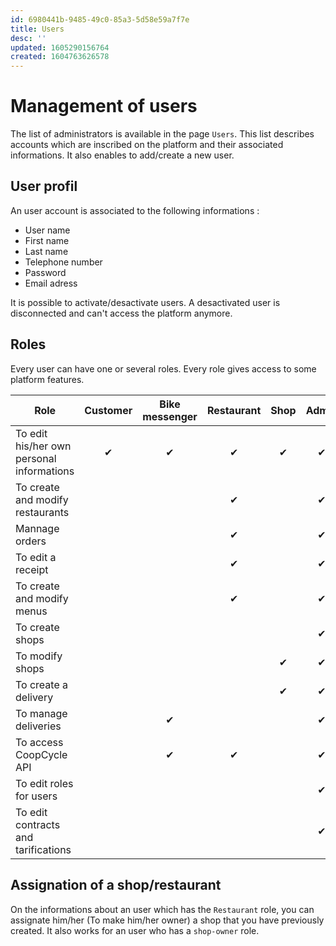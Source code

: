 ```yaml
---
id: 6980441b-9485-49c0-85a3-5d58e59a7f7e
title: Users
desc: ''
updated: 1605290156764
created: 1604763626578
---
```


<!-- CSS -->
<link rel="stylesheet" href="https://cdn.jsdelivr.net/npm/bootstrap@4.5.3/dist/css/bootstrap.min.css" integrity="sha384-TX8t27EcRE3e/ihU7zmQxVncDAy5uIKz4rEkgIXeMed4M0jlfIDPvg6uqKI2xXr2" crossorigin="anonymous">
<!-- jQuery and JS bundle w/ Popper.js -->
<script src="https://code.jquery.com/jquery-3.5.1.slim.min.js" integrity="sha384-DfXdz2htPH0lsSSs5nCTpuj/zy4C+OGpamoFVy38MVBnE+IbbVYUew+OrCXaRkfj" crossorigin="anonymous"></script>
<script src="https://cdn.jsdelivr.net/npm/bootstrap@4.5.3/dist/js/bootstrap.bundle.min.js" integrity="sha384-ho+j7jyWK8fNQe+A12Hb8AhRq26LrZ/JpcUGGOn+Y7RsweNrtN/tE3MoK7ZeZDyx" crossorigin="anonymous"></script>
<!-- Font Awesome -->
<script src="https://kit.fontawesome.com/489c6dd9c4.js" crossorigin="anonymous"></script>

# Management of users

The list of administrators is available in the page `Users`. This list describes accounts which are inscribed on the platform and their associated informations. It also enables to add/create a new user.

## User profil

An user account is associated to the following informations :

- User name
- First name
- Last name
- Telephone number
- Password
- Email adress

It is possible to activate/desactivate users. A desactivated user is disconnected and can't access the platform anymore.

## Roles

Every user can have one or several roles. Every role gives access to some platform features.

| Role                                      | Customer | Bike messenger | Restaurant | Shop | Admin |
| ----------------------------------------- | :------: | :------------: | :--------: | :--: | :---: |
| To edit his/her own personal informations |    ✔     |       ✔        |     ✔      |  ✔   |   ✔   |
| To create and modify restaurants          |          |                |     ✔      |      |   ✔   |
| Mannage orders                            |          |                |     ✔      |      |   ✔   |
| To edit a receipt                         |          |                |     ✔      |      |   ✔   |
| To create and modify menus                |          |                |     ✔      |      |   ✔   |
| To create shops                           |          |                |            |      |   ✔   |
| To modify shops                           |          |                |            |  ✔   |   ✔   |
| To create a delivery                      |          |                |            |  ✔   |   ✔   |
| To manage deliveries                      |          |       ✔        |            |      |   ✔   |
| To access CoopCycle API                   |          |       ✔        |     ✔      |      |   ✔   |
| To edit roles for users                   |          |                |            |      |   ✔   |
| To edit contracts and tarifications       |          |                |            |      |   ✔   |

## Assignation of a shop/restaurant

On the informations about an user which has the `Restaurant` role, you can assignate him/her (To make him/her owner) a shop that you have previously created. It also works for an user who has a `shop-owner` role.
